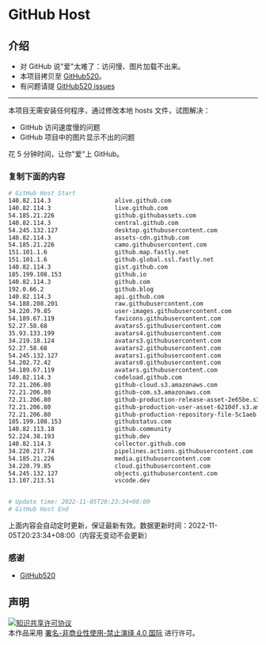 # GitHub Host
## 介绍
- 对 GitHub 说"爱"太难了：访问慢、图片加载不出来。
- 本项目拷贝至 [GitHub520](https://github.com/521xueweihan/GitHub520)。
- 有问题请提 [GitHub520 issues](https://github.com/521xueweihan/GitHub520/issues/new)

---

本项目无需安装任何程序，通过修改本地 hosts 文件，试图解决：
- GitHub 访问速度慢的问题
- GitHub 项目中的图片显示不出的问题

花 5 分钟时间，让你"爱"上 GitHub。

### 复制下面的内容
```bash
# GitHub Host Start
140.82.114.3                  alive.github.com
140.82.114.3                  live.github.com
54.185.21.226                 github.githubassets.com
140.82.114.3                  central.github.com
54.245.132.127                desktop.githubusercontent.com
140.82.114.3                  assets-cdn.github.com
54.185.21.226                 camo.githubusercontent.com
151.101.1.6                   github.map.fastly.net
151.101.1.6                   github.global.ssl.fastly.net
140.82.114.3                  gist.github.com
185.199.108.153               github.io
140.82.114.3                  github.com
192.0.66.2                    github.blog
140.82.114.3                  api.github.com
54.188.208.201                raw.githubusercontent.com
34.220.79.85                  user-images.githubusercontent.com
54.189.67.119                 favicons.githubusercontent.com
52.27.58.68                   avatars5.githubusercontent.com
35.93.133.199                 avatars4.githubusercontent.com
34.219.18.124                 avatars3.githubusercontent.com
52.27.58.68                   avatars2.githubusercontent.com
54.245.132.127                avatars1.githubusercontent.com
54.202.72.42                  avatars0.githubusercontent.com
54.189.67.119                 avatars.githubusercontent.com
140.82.114.3                  codeload.github.com
72.21.206.80                  github-cloud.s3.amazonaws.com
72.21.206.80                  github-com.s3.amazonaws.com
72.21.206.80                  github-production-release-asset-2e65be.s3.amazonaws.com
72.21.206.80                  github-production-user-asset-6210df.s3.amazonaws.com
72.21.206.80                  github-production-repository-file-5c1aeb.s3.amazonaws.com
185.199.108.153               githubstatus.com
140.82.113.18                 github.community
52.224.38.193                 github.dev
140.82.114.3                  collector.github.com
34.220.217.74                 pipelines.actions.githubusercontent.com
54.185.21.226                 media.githubusercontent.com
34.220.79.85                  cloud.githubusercontent.com
54.245.132.127                objects.githubusercontent.com
13.107.213.51                 vscode.dev


# Update time: 2022-11-05T20:23:34+08:00
# GitHub Host End

```
上面内容会自动定时更新，保证最新有效。数据更新时间：2022-11-05T20:23:34+08:00（内容无变动不会更新）

### 感谢

- [GitHub520](https://github.com/521xueweihan/GitHub520)

## 声明
<a rel="license" href="https://creativecommons.org/licenses/by-nc-nd/4.0/deed.zh"><img alt="知识共享许可协议" style="border-width: 0" src="https://licensebuttons.net/l/by-nc-nd/4.0/88x31.png"></a><br>本作品采用 <a rel="license" href="https://creativecommons.org/licenses/by-nc-nd/4.0/deed.zh">署名-非商业性使用-禁止演绎 4.0 国际</a> 进行许可。